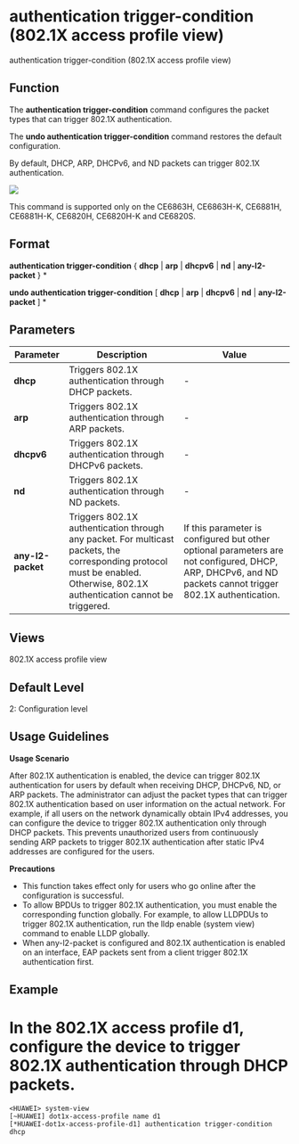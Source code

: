 authentication trigger-condition (802.1X access profile view)
=============================================================

authentication trigger-condition (802.1X access profile view)

Function
--------



The **authentication trigger-condition** command configures the packet types that can trigger 802.1X authentication.

The **undo authentication trigger-condition** command restores the default configuration.



By default, DHCP, ARP, DHCPv6, and ND packets can trigger 802.1X authentication.

![](../public_sys-resources/note_3.0-en-us.png) 

This command is supported only on the CE6863H, CE6863H-K, CE6881H, CE6881H-K, CE6820H, CE6820H-K and CE6820S.



Format
------

**authentication trigger-condition** { **dhcp** | **arp** | **dhcpv6** | **nd** | **any-l2-packet** } \*

**undo authentication trigger-condition** [ **dhcp** | **arp** | **dhcpv6** | **nd** | **any-l2-packet** ] \*


Parameters
----------

| Parameter | Description | Value |
| --- | --- | --- |
| **dhcp** | Triggers 802.1X authentication through DHCP packets. | - |
| **arp** | Triggers 802.1X authentication through ARP packets. | - |
| **dhcpv6** | Triggers 802.1X authentication through DHCPv6 packets. | - |
| **nd** | Triggers 802.1X authentication through ND packets. | - |
| **any-l2-packet** | Triggers 802.1X authentication through any packet. For multicast packets, the corresponding protocol must be enabled. Otherwise, 802.1X authentication cannot be triggered. | If this parameter is configured but other optional parameters are not configured, DHCP, ARP, DHCPv6, and ND packets cannot trigger 802.1X authentication. |



Views
-----

802.1X access profile view


Default Level
-------------

2: Configuration level


Usage Guidelines
----------------

**Usage Scenario**

After 802.1X authentication is enabled, the device can trigger 802.1X authentication for users by default when receiving DHCP, DHCPv6, ND, or ARP packets. The administrator can adjust the packet types that can trigger 802.1X authentication based on user information on the actual network. For example, if all users on the network dynamically obtain IPv4 addresses, you can configure the device to trigger 802.1X authentication only through DHCP packets. This prevents unauthorized users from continuously sending ARP packets to trigger 802.1X authentication after static IPv4 addresses are configured for the users.

**Precautions**

* This function takes effect only for users who go online after the configuration is successful.
* To allow BPDUs to trigger 802.1X authentication, you must enable the corresponding function globally. For example, to allow LLDPDUs to trigger 802.1X authentication, run the lldp enable (system view) command to enable LLDP globally.
* When any-l2-packet is configured and 802.1X authentication is enabled on an interface, EAP packets sent from a client trigger 802.1X authentication first.


Example
-------

# In the 802.1X access profile d1, configure the device to trigger 802.1X authentication through DHCP packets.
```
<HUAWEI> system-view
[~HUAWEI] dot1x-access-profile name d1
[*HUAWEI-dot1x-access-profile-d1] authentication trigger-condition dhcp

```